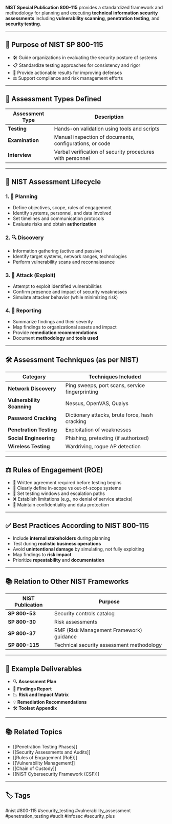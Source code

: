 **NIST Special Publication 800-115** provides a standardized framework and methodology for planning and executing **technical information security assessments** including **vulnerability scanning**, **penetration testing**, and **security testing**.

---

## 🎯 Purpose of NIST SP 800-115

- 🛠 Guide organizations in evaluating the security posture of systems
- 📋 Standardize testing approaches for consistency and rigor
- 🧠 Provide actionable results for improving defenses
- ⚖️ Support compliance and risk management efforts

---

## 🧱 Assessment Types Defined

| Assessment Type       | Description                                                      |
|------------------------|------------------------------------------------------------------|
| **Testing**             | Hands-on validation using tools and scripts                     |
| **Examination**         | Manual inspection of documents, configurations, or code         |
| **Interview**           | Verbal verification of security procedures with personnel       |

---

## 🔄 NIST Assessment Lifecycle

### 1. 🧾 **Planning**
- Define objectives, scope, rules of engagement
- Identify systems, personnel, and data involved
- Set timelines and communication protocols
- Evaluate risks and obtain **authorization**

### 2. 🔍 **Discovery**
- Information gathering (active and passive)
- Identify target systems, network ranges, technologies
- Perform vulnerability scans and reconnaissance

### 3. 🎯 **Attack (Exploit)**
- Attempt to exploit identified vulnerabilities
- Confirm presence and impact of security weaknesses
- Simulate attacker behavior (while minimizing risk)

### 4. 🧾 **Reporting**
- Summarize findings and their severity
- Map findings to organizational assets and impact
- Provide **remediation recommendations**
- Document **methodology** and **tools used**

---

## 🛠 Assessment Techniques (as per NIST)

| Category               | Techniques Included                             |
|------------------------|--------------------------------------------------|
| **Network Discovery**   | Ping sweeps, port scans, service fingerprinting  |
| **Vulnerability Scanning** | Nessus, OpenVAS, Qualys                       |
| **Password Cracking**  | Dictionary attacks, brute force, hash cracking  |
| **Penetration Testing**| Exploitation of weaknesses                      |
| **Social Engineering** | Phishing, pretexting (if authorized)            |
| **Wireless Testing**   | Wardriving, rogue AP detection                   |

---

## ⚖️ Rules of Engagement (ROE)

- 📜 Written agreement required before testing begins
- 🎯 Clearly define in-scope vs out-of-scope systems
- 📅 Set testing windows and escalation paths
- ❌ Establish limitations (e.g., no denial of service attacks)
- 🔐 Maintain confidentiality and data protection

---

## ✅ Best Practices According to NIST 800-115

- Include **internal stakeholders** during planning
- Test during **realistic business operations**
- Avoid **unintentional damage** by simulating, not fully exploiting
- Map findings to **risk impact**
- Prioritize **repeatability** and **documentation**

---

## 📚 Relation to Other NIST Frameworks

| NIST Publication      | Purpose                                      |
|------------------------|----------------------------------------------|
| **SP 800-53**          | Security controls catalog                    |
| **SP 800-30**          | Risk assessments                            |
| **SP 800-37**          | RMF (Risk Management Framework) guidance     |
| **SP 800-115**         | Technical security assessment methodology    |

---

## 📄 Example Deliverables

- 🔍 **Assessment Plan**
- 🧾 **Findings Report**
- 📉 **Risk and Impact Matrix**
- 💡 **Remediation Recommendations**
- 🛠 **Toolset Appendix**

---

## 📚 Related Topics

- [[Penetration Testing Phases]]
- [[Security Assessments and Audits]]
- [[Rules of Engagement (RoE)]]
- [[Vulnerability Management]]
- [[Chain of Custody]]
- [[NIST Cybersecurity Framework (CSF)]]

---

## 🏷 Tags

#nist #800-115 #security_testing #vulnerability_assessment #penetration_testing #audit #infosec #security_plus

